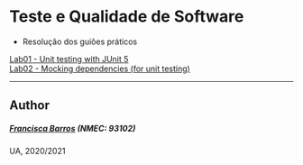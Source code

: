 # Teste e Qualidade de Software
- Resolução dos guiões práticos

[Lab01 - Unit testing with JUnit 5](https://github.com/itskikat/pratica-tqs/tree/main/lab01)
<br>
[Lab02 - Mocking dependencies (for unit testing)](https://github.com/itskikat/pratica-tqs/tree/main/lab02)


----------
## Author
##### [Francisca Barros](https://github.com/itskikat/) (NMEC: 93102)

UA, 2020/2021
